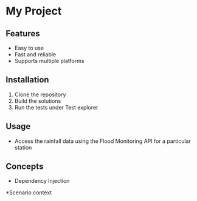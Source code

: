 # My Project



## Features



- Easy to use
- Fast and reliable
- Supports multiple platforms



## Installation



1. Clone the repository
2. Build the solutions
3. Run the tests under Test explorer



## Usage



* Access the rainfall data using the Flood Monitoring API for a particular station

## Concepts

* Dependency Injection

*Scenario context